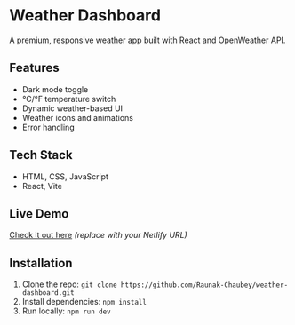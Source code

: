 # Weather Dashboard

A premium, responsive weather app built with React and OpenWeather API.

## Features
- Dark mode toggle
- °C/°F temperature switch
- Dynamic weather-based UI
- Weather icons and animations
- Error handling

## Tech Stack
- HTML, CSS, JavaScript
- React, Vite

## Live Demo
[Check it out here](https://weatherdashboard22.netlify.app/) *(replace with your Netlify URL)*

## Installation
1. Clone the repo: `git clone https://github.com/Raunak-Chaubey/weather-dashboard.git`
2. Install dependencies: `npm install`
3. Run locally: `npm run dev`
